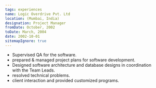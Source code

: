 ```yaml
---
tags: experiences
name: Logic Overdrive Pvt. Ltd
location: (Mumbai, India)
designation: Project Manager
fromDate: October, 2002
toDate: March, 2004
date: 2002-10-01
sitemapIgnore: true
---
```


* Supervised QA for the software.
* prepared & managed project plans for software development.
* Designed software architecture and database designs in coordination with the Team Leads.
* resolved technical problems.
* client interaction and provided customized programs.
